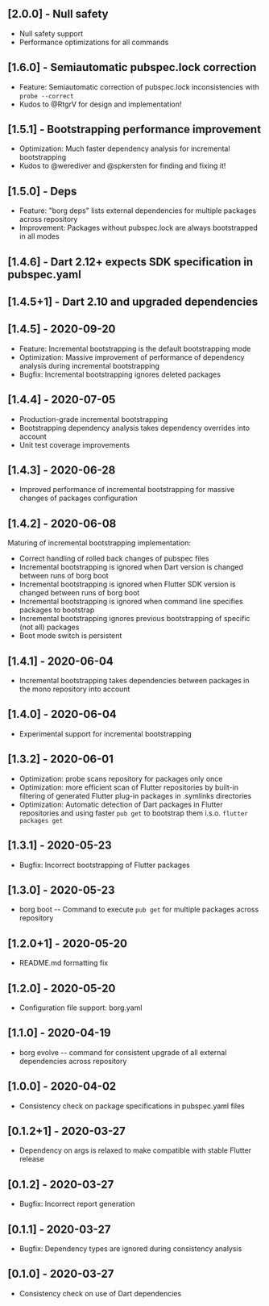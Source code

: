 ## [2.0.0] - Null safety
* Null safety support
* Performance optimizations for all commands

## [1.6.0] - Semiautomatic pubspec.lock correction
* Feature: Semiautomatic correction of pubspec.lock inconsistencies with `probe --correct`
* Kudos to @RtgrV for design and implementation!

## [1.5.1] - Bootstrapping performance improvement
* Optimization: Much faster dependency analysis for incremental bootstrapping
* Kudos to @werediver and @spkersten for finding and fixing it!

## [1.5.0] - Deps
* Feature: "borg deps" lists external dependencies for multiple packages across repository
* Improvement: Packages without pubspec.lock are always bootstrapped in all modes

## [1.4.6] - Dart 2.12+ expects SDK specification in pubspec.yaml

## [1.4.5+1] - Dart 2.10 and upgraded dependencies

## [1.4.5] - 2020-09-20
* Feature: Incremental bootstrapping is the default bootstrapping mode
* Optimization: Massive improvement of performance of dependency analysis during incremental bootstrapping
* Bugfix: Incremental bootstrapping ignores deleted packages

## [1.4.4] - 2020-07-05
* Production-grade incremental bootstrapping
* Bootstrapping dependency analysis takes dependency overrides into account
* Unit test coverage improvements

## [1.4.3] - 2020-06-28
* Improved performance of incremental bootstrapping for massive changes of packages configuration

## [1.4.2] - 2020-06-08
Maturing of incremental bootstrapping implementation:
* Correct handling of rolled back changes of pubspec files
* Incremental bootstrapping is ignored when Dart version is changed between runs of borg boot
* Incremental bootstrapping is ignored when Flutter SDK version is changed between runs of borg boot
* Incremental bootstrapping is ignored when command line specifies packages to bootstrap
* Incremental bootstrapping ignores previous bootstrapping of specific (not all) packages
* Boot mode switch is persistent

## [1.4.1] - 2020-06-04
* Incremental bootstrapping takes dependencies between packages in the mono repository into account

## [1.4.0] - 2020-06-04
* Experimental support for incremental bootstrapping

## [1.3.2] - 2020-06-01
* Optimization: probe scans repository for packages only once
* Optimization: more efficient scan of Flutter repositories by built-in filtering of
  generated Flutter plug-in packages in .symlinks directories
* Optimization: Automatic detection of Dart packages in Flutter repositories and
  using faster `pub get` to bootstrap them i.s.o. `flutter packages get`

## [1.3.1] - 2020-05-23
* Bugfix: Incorrect bootstrapping of Flutter packages

## [1.3.0] - 2020-05-23
* borg boot -- Command to execute `pub get` for multiple packages across repository

## [1.2.0+1] - 2020-05-20
* README.md formatting fix

## [1.2.0] - 2020-05-20
* Configuration file support: borg.yaml

## [1.1.0] - 2020-04-19
* borg evolve -- command for consistent upgrade of all external dependencies across repository

## [1.0.0] - 2020-04-02
* Consistency check on package specifications in pubspec.yaml files

## [0.1.2+1] - 2020-03-27
* Dependency on args is relaxed to make compatible with stable Flutter release

## [0.1.2] - 2020-03-27
* Bugfix: Incorrect report generation

## [0.1.1] - 2020-03-27
* Bugfix: Dependency types are ignored during consistency analysis

## [0.1.0] - 2020-03-27
* Consistency check on use of Dart dependencies
